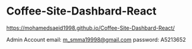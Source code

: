 # Coffee-Site-Dashbard-React
https://mohamedsaeid1998.github.io/Coffee-Site-Dashbard-React/

Admin Account 
email: m_smma19998@gmail.com 
password: A5213652
